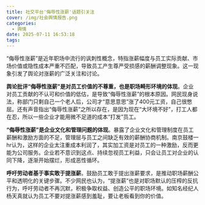 ```yaml
---
title: 社交平台'侮辱性涨薪'话题引关注
cover: /img/社会舆情报告.png
categories:
  - 舆情
date: 2025-07-11 16:53:18
tags:
---
```


“侮辱性涨薪”是近年职场中流行的讽刺性概念，特指涨薪幅度与员工实际贡献、市场价值或隐性成本严重不匹配，导致员工产生尊严受损感的薪酬调整现象。这一现象引发了舆论对涨薪的广泛关注和讨论。

**舆论批评“侮辱性涨薪”是对员工价值的不尊重，也是职场畸形环境的体现**。企业对员工贡献的不认可和价值的低估，是导致“侮辱性涨薪”的根本原因。网民现身说法，称部门只剩自己一个老人后，公司才“意思意思”涨了400元工资，自己很憋屈。还有声音指出“侮辱性涨薪”之所以存在，是因为现在“大环境不好”，打工人都在忍，所以一些企业才能用微不足道的成本“打发”员工。

**“侮辱性涨薪”是企业文化和管理问题的体现**。暴露了企业文化和管理制度在员工薪酬和激励方面的不足，管理层与员工之间缺乏有效的薪酬协商机制。南京鼓楼一hr认为，这样的企业太注重成本利润了，其实加工资是对员工的一种激励，反而更能为公司服务。企业若不意识到这点、持续忽视员工利益，只会让员工对企业的认同下降，逐渐开始摆烂，形成恶性循环。

**呼吁劳动者基于事实敢于提涨薪**。鼓励员工敢于提出涨薪要求，是推动职场薪酬公平和透明化的关键步骤。不少网民也认为，“提涨薪”也是对职场默认的压榨的反抗行为，呼吁劳动者不再沉默，积极争取权益、创造公平的职场环境。如知名经纪人杨天真就认为员工不要对提涨薪感到羞耻，要让老板看到你的价值。

 
